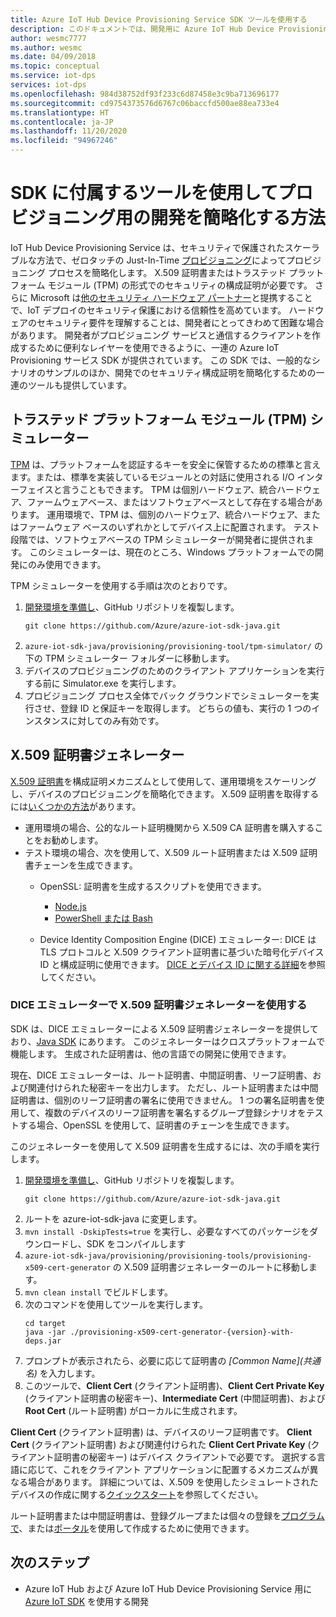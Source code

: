 ```yaml
---
title: Azure IoT Hub Device Provisioning Service SDK ツールを使用する
description: このドキュメントでは、開発用に Azure IoT Hub Device Provisioning サービス (DPS) SDK に付属するツールを確認します。
author: wesmc7777
ms.author: wesmc
ms.date: 04/09/2018
ms.topic: conceptual
ms.service: iot-dps
services: iot-dps
ms.openlocfilehash: 984d38752df93f233c6d87458e3c9ba713696177
ms.sourcegitcommit: cd9754373576d6767c06baccfd500ae88ea733e4
ms.translationtype: HT
ms.contentlocale: ja-JP
ms.lasthandoff: 11/20/2020
ms.locfileid: "94967246"
---
```

# <a name="how-to-use-tools-provided-in-the-sdks-to-simplify-development-for-provisioning"></a>SDK に付属するツールを使用してプロビジョニング用の開発を簡略化する方法
IoT Hub Device Provisioning Service は、セキュリティで保護されたスケーラブルな方法で、ゼロタッチの Just-In-Time [プロビジョニング](about-iot-dps.md#provisioning-process)によってプロビジョニング プロセスを簡略化します。  X.509 証明書またはトラステッド プラットフォーム モジュール (TPM) の形式でのセキュリティの構成証明が必要です。  さらに Microsoft は[他のセキュリティ ハードウェア パートナー](https://azure.microsoft.com/blog/azure-iot-supports-new-security-hardware-to-strengthen-iot-security/)と提携することで、IoT デプロイのセキュリティ保護における信頼性を高めています。 ハードウェアのセキュリティ要件を理解することは、開発者にとってきわめて困難な場合があります。 開発者がプロビジョニング サービスと通信するクライアントを作成するために便利なレイヤーを使用できるように、一連の Azure IoT Provisioning サービス SDK が提供されています。 この SDK では、一般的なシナリオのサンプルのほか、開発でのセキュリティ構成証明を簡略化するための一連のツールも提供しています。

## <a name="trusted-platform-module-tpm-simulator"></a>トラステッド プラットフォーム モジュール (TPM) シミュレーター
[TPM](./concepts-service.md#attestation-mechanism) は、プラットフォームを認証するキーを安全に保管するための標準と言えます。または、標準を実装しているモジュールとの対話に使用される I/O インターフェイスと言うこともできます。 TPM は個別ハードウェア、統合ハードウェア、ファームウェアベース、またはソフトウェアベースとして存在する場合があります。  運用環境で、TPM は、個別のハードウェア、統合ハードウェア、またはファームウェア ベースのいずれかとしてデバイス上に配置されます。 テスト段階では、ソフトウェアベースの TPM シミュレーターが開発者に提供されます。  このシミュレーターは、現在のところ、Windows プラットフォームでの開発にのみ使用できます。

TPM シミュレーターを使用する手順は次のとおりです。
1. [開発環境を準備し](./quick-enroll-device-x509-java.md)、GitHub リポジトリを複製します。
   ```
   git clone https://github.com/Azure/azure-iot-sdk-java.git
   ```
2. ```azure-iot-sdk-java/provisioning/provisioning-tool/tpm-simulator/``` の下の TPM シミュレーター フォルダーに移動します。
3. デバイスのプロビジョニングのためのクライアント アプリケーションを実行する前に Simulator.exe を実行します。
4. プロビジョニング プロセス全体でバック グラウンドでシミュレーターを実行させ、登録 ID と保証キーを取得します。  どちらの値も、実行の 1 つのインスタンスに対してのみ有効です。

## <a name="x509-certificate-generator"></a>X.509 証明書ジェネレーター
[X.509 証明書](./concepts-x509-attestation.md#x509-certificates)を構成証明メカニズムとして使用して、運用環境をスケーリングし、デバイスのプロビジョニングを簡略化できます。  X.509 証明書を取得するには[いくつかの方法](../iot-hub/iot-hub-x509ca-overview.md#how-to-get-an-x509-ca-certificate)があります。
* 運用環境の場合、公的なルート証明機関から X.509 CA 証明書を購入することをお勧めします。
* テスト環境の場合、次を使用して、X.509 ルート証明書または X.509 証明書チェーンを生成できます。
    * OpenSSL: 証明書を生成するスクリプトを使用できます。
        * [Node.js](https://github.com/Azure/azure-iot-sdk-node/tree/master/provisioning/tools)
        * [PowerShell または Bash](https://github.com/Azure/azure-iot-sdk-c/blob/master/tools/CACertificates/CACertificateOverview.md)
        
    * Device Identity Composition Engine (DICE) エミュレーター: DICE は TLS プロトコルと X.509 クライアント証明書に基づいた暗号化デバイス ID と構成証明に使用できます。  [DICE とデバイス ID に関する詳細](https://www.microsoft.com/research/publication/device-identity-dice-riot-keys-certificates/)を参照してください。

### <a name="using-x509-certificate-generator-with-dice-emulator"></a>DICE エミュレーターで X.509 証明書ジェネレーターを使用する
SDK は、DICE エミュレーターによる X.509 証明書ジェネレーターを提供しており、[Java SDK](https://github.com/Azure/azure-iot-sdk-java/tree/master/provisioning/provisioning-tools/provisioning-x509-cert-generator) にあります。  このジェネレーターはクロスプラットフォームで機能します。  生成された証明書は、他の言語での開発に使用できます。

現在、DICE エミュレーターは、ルート証明書、中間証明書、リーフ証明書、および関連付けられた秘密キーを出力します。  ただし、ルート証明書または中間証明書は、個別のリーフ証明書の署名に使用できません。  1 つの署名証明書を使用して、複数のデバイスのリーフ証明書を署名するグループ登録シナリオをテストする場合、OpenSSL を使用して、証明書のチェーンを生成できます。

このジェネレーターを使用して X.509 証明書を生成するには、次の手順を実行します。
1. [開発環境を準備し](./quick-enroll-device-x509-java.md)、GitHub リポジトリを複製します。
   ```
   git clone https://github.com/Azure/azure-iot-sdk-java.git
   ```
2. ルートを azure-iot-sdk-java に変更します。
3. ```mvn install -DskipTests=true``` を実行し、必要なすべてのパッケージをダウンロードし、SDK をコンパイルします
4. ```azure-iot-sdk-java/provisioning/provisioning-tools/provisioning-x509-cert-generator``` の X.509 証明書ジェネレーターのルートに移動します。
5. ```mvn clean install``` でビルドします。
6. 次のコマンドを使用してツールを実行します。
   ```
   cd target
   java -jar ./provisioning-x509-cert-generator-{version}-with-deps.jar
   ```
7. プロンプトが表示されたら、必要に応じて証明書の _[Common Name]\(共通名\)_ を入力します。
8. このツールで、**Client Cert** (クライアント証明書)、**Client Cert Private Key** (クライアント証明書の秘密キー)、**Intermediate Cert** (中間証明書)、および **Root Cert** (ルート証明書) がローカルに生成されます。

**Client Cert** (クライアント証明書) は、デバイスのリーフ証明書です。  **Client Cert** (クライアント証明書) および関連付けられた **Client Cert Private Key** (クライアント証明書の秘密キー) はデバイス クライアントで必要です。 選択する言語に応じて、これをクライアント アプリケーションに配置するメカニズムが異なる場合があります。  詳細については、X.509 を使用したシミュレートされたデバイスの作成に関する[クイックスタート](./quick-create-simulated-device-x509.md)を参照してください。

ルート証明書または中間証明書は、登録グループまたは個々の登録を[プログラムで](./how-to-manage-enrollments-sdks.md)、または[ポータル](./how-to-manage-enrollments.md)を使用して作成するために使用できます。

## <a name="next-steps"></a>次のステップ
* Azure IoT Hub および Azure IoT Hub Device Provisioning Service 用に [Azure IoT SDK]( https://github.com/Azure/azure-iot-sdks) を使用する開発